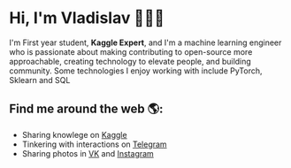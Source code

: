 # Hi, I'm Vladislav 👨🏽‍💻

I'm First year student, **Kaggle Expert**, and I'm a machine learning engineer who is passionate about making contributing to open-source more approachable, creating technology to elevate people, and building community. Some technologies I enjoy working with include PyTorch, Sklearn and SQL


## Find me around the web 🌎:
- Sharing knowlege on <a href="https://www.twitch.tv/blacktechdiva">Kaggle</a>
- Tinkering with interactions on <a href="https://telegram.me/LilDataScientist">Telegram</a>
- Sharing photos in <a href="https://vk.com/lildatascientist">VK</a> and <a href="https://www.instagram.com/lildatascientist">Instagram</a>
